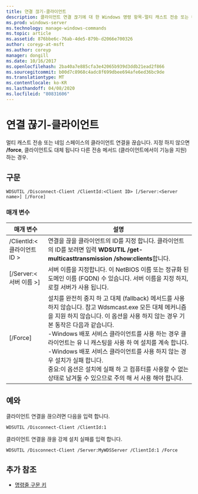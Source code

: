 ```yaml
---
title: 연결 끊기-클라이언트
description: 클라이언트 연결 끊기에 대 한 Windows 명령 항목-멀티 캐스트 전송 또는 네임 스페이스에서 클라이언트의 연결을 끊습니다.
ms.prod: windows-server
ms.technology: manage-windows-commands
ms.topic: article
ms.assetid: 876bbe6c-76ab-4de5-879b-d2066e700326
author: coreyp-at-msft
ms.author: coreyp
manager: dongill
ms.date: 10/16/2017
ms.openlocfilehash: 2ba40a7e885cfa3e42065b939d3ddb21ead2f866
ms.sourcegitcommit: b00d7c8968c4adc8f699dbee694afe6ed36bc9de
ms.translationtype: MT
ms.contentlocale: ko-KR
ms.lasthandoff: 04/08/2020
ms.locfileid: "80831606"
---
```

# <a name="disconnect-client"></a>연결 끊기-클라이언트

멀티 캐스트 전송 또는 네임 스페이스의 클라이언트 연결을 끊습니다. 지정 하지 않으면 **/force**, 클라이언트도 대체 됩니다 다른 전송 메서드 (클라이언트에서이 기능을 지원) 하는 경우.

## <a name="syntax"></a>구문

```
WDSUTIL /Disconnect-Client /ClientId:<Client ID> [/Server:<Server name>] [/Force]
```

### <a name="parameters"></a>매개 변수

|매개 변수|설명|
|---------|-----------|
|/ClientId:\<클라이언트 ID >|연결을 끊을 클라이언트의 ID를 지정 합니다. 클라이언트의 ID를 보려면 입력 **WDSUTIL /get-multicasttransmission /show:clients**합니다.|
|[/Server:\<서버 이름 >]|서버 이름을 지정합니다. 이 NetBIOS 이름 또는 정규화 된 도메인 이름 (FQDN) 수 있습니다. 서버 이름을 지정 하지, 로컬 서버가 사용 됩니다.|
|[/Force]|설치를 완전히 중지 하 고 대체 (fallback) 메서드를 사용 하지 않습니다. 참고 Wdsmcast.exe 모든 대체 메커니즘을 지원 하지 않습니다. 이 옵션을 사용 하지 않는 경우 기본 동작은 다음과 같습니다.</br>-Windows 배포 서비스 클라이언트를 사용 하는 경우 클라이언트는 유 니 캐스팅을 사용 하 여 설치를 계속 합니다.</br>-Windows 배포 서비스 클라이언트를 사용 하지 않는 경우 설치가 실패 합니다.</br>중요:이 옵션은 설치에 실패 하 고 컴퓨터를 사용할 수 없는 상태로 남겨둘 수 있으므로 주의 해 서 사용 해야 합니다.|

## <a name="examples"></a><a name=BKMK_examples></a>예와

클라이언트 연결을 끊으려면 다음을 입력 합니다.
```
WDSUTIL /Disconnect-Client /ClientId:1
```
클라이언트 연결을 끊을 강제 설치 실패를 입력 합니다.
```
WDSUTIL /Disconnect-Client /Server:MyWDSServer /ClientId:1 /Force
```

## <a name="additional-references"></a>추가 참조

- [명령줄 구문 키](command-line-syntax-key.md)